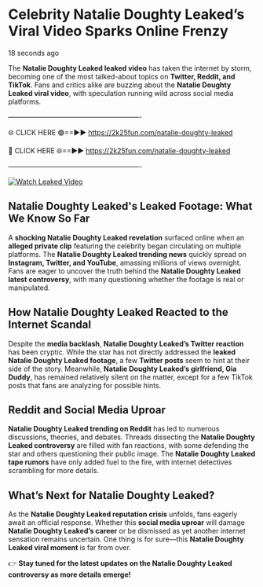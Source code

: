 # Celebrity Natalie Doughty Leaked’s Viral Video Sparks Online Frenzy

18 seconds ago

The **Natalie Doughty Leaked leaked video** has taken the internet by storm, becoming one of the most talked-about topics on **Twitter, Reddit, and TikTok**. Fans and critics alike are buzzing about the **Natalie Doughty Leaked viral video**, with speculation running wild across social media platforms.

———————————————————-

🌐 CLICK HERE 🟢==►► https://2k25fun.com/natalie-doughty-leaked

🔴 CLICK HERE 🌐==►► https://2k25fun.com/natalie-doughty-leaked

———————————————————-

[![Watch Leaked Video](https://miro.medium.com/v2/resize:fit:828/format:webp/1*cilzJN44JGOrTw9NJCrNHA.gif "Watch Leaked Video")](https://2k25fun.com/natalie-doughty-leaked)

## **Natalie Doughty Leaked's Leaked Footage: What We Know So Far**  
A **shocking Natalie Doughty Leaked revelation** surfaced online when an **alleged private clip** featuring the celebrity began circulating on multiple platforms. The **Natalie Doughty Leaked trending news** quickly spread on **Instagram, Twitter, and YouTube**, amassing millions of views overnight. Fans are eager to uncover the truth behind the **Natalie Doughty Leaked latest controversy**, with many questioning whether the footage is real or manipulated.  

## **How Natalie Doughty Leaked Reacted to the Internet Scandal**  
Despite the **media backlash**, **Natalie Doughty Leaked’s Twitter reaction** has been cryptic. While the star has not directly addressed the **leaked Natalie Doughty Leaked footage**, a few **Twitter posts** seem to hint at their side of the story. Meanwhile, **Natalie Doughty Leaked’s girlfriend, Gia Duddy**, has remained relatively silent on the matter, except for a few TikTok posts that fans are analyzing for possible hints.  

## **Reddit and Social Media Uproar**  
**Natalie Doughty Leaked trending on Reddit** has led to numerous discussions, theories, and debates. Threads dissecting the **Natalie Doughty Leaked controversy** are filled with fan reactions, with some defending the star and others questioning their public image. The **Natalie Doughty Leaked tape rumors** have only added fuel to the fire, with internet detectives scrambling for more details.  

## **What’s Next for Natalie Doughty Leaked?**  
As the **Natalie Doughty Leaked reputation crisis** unfolds, fans eagerly await an official response. Whether this **social media uproar** will damage **Natalie Doughty Leaked’s career** or be dismissed as yet another internet sensation remains uncertain. One thing is for sure—this **Natalie Doughty Leaked viral moment** is far from over.  

👉 **Stay tuned for the latest updates on the Natalie Doughty Leaked controversy as more details emerge!**  